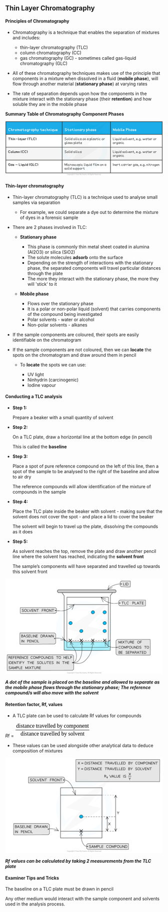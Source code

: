 ## Thin Layer Chromatography

#### Principles of Chromatography

* Chromatography is a technique that enables the separation of mixtures and includes:

  + thin-layer chromatography (TLC)
  + column chromatography (CC)
  + gas chromatography (GC) - sometimes called gas-liquid chromatography (GLC)
* All of these chromatography techniques makes use of the principle that components in a mixture when dissolved in a fluid (**mobile phase**), will flow through another material (**stationary phase**) at varying rates
* The rate of separation depends upon how the components in the mixture interact with the stationary phase (their **retention**) and how soluble they are in the mobile phase

**Summary Table of Chromatography Component Phases**

![](7.11.1-Summary-Table-of-Chromatography-Component-Phases.png)

#### Thin-layer chromatography

* Thin-layer chromatography (TLC) is a technique used to analyse small samples via separation

  + For example, we could separate a dye out to determine the mixture of dyes in a forensic sample
* There are 2 phases involved in TLC:

  + **Stationary phase**

    - This phase is commonly thin metal sheet coated in alumina (Al2O3) or silica (SiO2)
    - The solute molecules **adsorb** onto the surface
    - Depending on the strength of interactions with the stationary phase, the separated components will travel particular distances through the plate
    - The more they interact with the stationary phase, the more they will 'stick' to it
  + **Mobile phase**

    - Flows over the stationary phase
    - It is a polar or non-polar liquid (solvent) that carries components of the compound being investigated
    - Polar solvents - water or alcohol
    - Non-polar solvents - alkanes
* If the sample components are coloured, their spots are easily identifiable on the chromatogram
* If the sample components are not coloured, then we can **locate** the spots on the chromatogram and draw around them in pencil

  + To **locate** the spots we can use:

    - UV light
    - Ninhydrin (carcinogenic)
    - Iodine vapour

#### Conducting a TLC analysis

* **Step 1:**

  Prepare a beaker with a small quantity of solvent
* **Step 2:**

  On a TLC plate, draw a horizontal line at the bottom edge (in pencil)

  This is called the **baseline**
* **Step 3:**

  Place a spot of pure reference compound on the left of this line, then a spot of the sample to be analysed to the right of the baseline and allow to air dry

  The reference compounds will allow identification of the mixture of compounds in the sample
* **Step 4:**

  Place the TLC plate inside the beaker with solvent - making sure that the solvent does not cover the spot - and place a lid to cover the beaker

  The solvent will begin to travel up the plate, dissolving the compounds as it does
* **Step 5:**

  As solvent reaches the top, remove the plate and draw another pencil line where the solvent has reached, indicating the **solvent front**

  The sample’s components will have separated and travelled up towards this solvent front

![tlc-apparatus-new](tlc-apparatus-new.png)

***A dot of the sample is placed on the baseline and allowed to separate as the mobile phase flows through the stationary phase; The reference compound/s will also move with the solvent***

#### Retention factor, Rf, values

* A TLC plate can be used to calculate Rf values for compounds

*R*f = ![fraction numerator distance space travelled space by space component over denominator distance space travelled space by space solvent end fraction](data:image/svg+xml;charset=utf8,%3Csvg%20xmlns%3D%22http%3A%2F%2Fwww.w3.org%2F2000%2Fsvg%22%20xmlns%3Awrs%3D%22http%3A%2F%2Fwww.wiris.com%2Fxml%2Fmathml-extension%22%20height%3D%2247%22%20width%3D%22241%22%20wrs%3Abaseline%3D%2230%22%3E%3C!--MathML%3A%20%3Cmath%20xmlns%3D%22http%3A%2F%2Fwww.w3.org%2F1998%2FMath%2FMathML%22%3E%3Cmfrac%3E%3Cmrow%3E%3Cmi%3Edistance%3C%2Fmi%3E%3Cmo%3E%26%23xA0%3B%3C%2Fmo%3E%3Cmi%3Etravelled%3C%2Fmi%3E%3Cmo%3E%26%23xA0%3B%3C%2Fmo%3E%3Cmi%3Eby%3C%2Fmi%3E%3Cmo%3E%26%23xA0%3B%3C%2Fmo%3E%3Cmi%3Ecomponent%3C%2Fmi%3E%3C%2Fmrow%3E%3Cmrow%3E%3Cmi%3Edistance%3C%2Fmi%3E%3Cmo%3E%26%23xA0%3B%3C%2Fmo%3E%3Cmi%3Etravelled%3C%2Fmi%3E%3Cmo%3E%26%23xA0%3B%3C%2Fmo%3E%3Cmi%3Eby%3C%2Fmi%3E%3Cmo%3E%26%23xA0%3B%3C%2Fmo%3E%3Cmi%3Esolvent%3C%2Fmi%3E%3C%2Fmrow%3E%3C%2Fmfrac%3E%3C%2Fmath%3E--%3E%3Cdefs%3E%3Cstyle%20type%3D%22text%2Fcss%22%2F%3E%3C%2Fdefs%3E%3Cline%20stroke%3D%22%23000%22%20stroke-linecap%3D%22square%22%20stroke-width%3D%221%22%20x1%3D%222.5%22%20x2%3D%22237.5%22%20y1%3D%2223.5%22%20y2%3D%2223.5%22%2F%3E%3Ctext%20font-family%3D%22Times%20New%20Roman%22%20font-size%3D%2218%22%20text-anchor%3D%22middle%22%20x%3D%2233.5%22%20y%3D%2216%22%3Edistance%3C%2Ftext%3E%3Ctext%20font-family%3D%22Times%20New%20Roman%22%20font-size%3D%2218%22%20text-anchor%3D%22middle%22%20x%3D%2298.5%22%20y%3D%2216%22%3Etravelled%3C%2Ftext%3E%3Ctext%20font-family%3D%22Times%20New%20Roman%22%20font-size%3D%2218%22%20text-anchor%3D%22middle%22%20x%3D%22143.5%22%20y%3D%2216%22%3Eby%3C%2Ftext%3E%3Ctext%20font-family%3D%22Times%20New%20Roman%22%20font-size%3D%2218%22%20text-anchor%3D%22middle%22%20x%3D%22196.5%22%20y%3D%2216%22%3Ecomponent%3C%2Ftext%3E%3Ctext%20font-family%3D%22Times%20New%20Roman%22%20font-size%3D%2218%22%20text-anchor%3D%22middle%22%20x%3D%2247.5%22%20y%3D%2241%22%3Edistance%3C%2Ftext%3E%3Ctext%20font-family%3D%22Times%20New%20Roman%22%20font-size%3D%2218%22%20text-anchor%3D%22middle%22%20x%3D%22112.5%22%20y%3D%2241%22%3Etravelled%3C%2Ftext%3E%3Ctext%20font-family%3D%22Times%20New%20Roman%22%20font-size%3D%2218%22%20text-anchor%3D%22middle%22%20x%3D%22157.5%22%20y%3D%2241%22%3Eby%3C%2Ftext%3E%3Ctext%20font-family%3D%22Times%20New%20Roman%22%20font-size%3D%2218%22%20text-anchor%3D%22middle%22%20x%3D%22196.5%22%20y%3D%2241%22%3Esolvent%3C%2Ftext%3E%3C%2Fsvg%3E)

* These values can be used alongside other analytical data to deduce composition of mixtures

![Analytical Techniques - Calculating Rf Values, downloadable AS & A Level Chemistry revision notes](8.1-Analytical-Techniques-Calculating-Rf-Values.png)

***R******f*** ***values can be calculated by taking 2 measurements from the TLC plate***

#### Examiner Tips and Tricks

The baseline on a TLC plate must be drawn in pencil

Any other medium would interact with the sample component and solvents used in the analysis process.